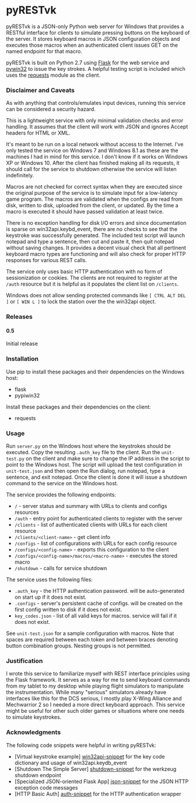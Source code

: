 # pyRESTvk

pyRESTvk is a JSON-only Python web server for Windows that provides a RESTful interface for clients to simulate pressing buttons on the keyboard of the server. It stores keyboard macros in JSON configuration objects and executes those macros when an authenticated client issues GET on the named endpoint for that macro.

pyRESTvk is built on Python 2.7 using [Flask] for the web service and [pywin32] to issue the key strokes. A helpful testing script is included which uses the [requests] module as the client.

### Disclaimer and Caveats

As with anything that controls/emulates input devices, running this service can be considered a security hazard. 

This is a lightweight service with only minimal validation checks and error handling. It assumes that the client will work with JSON and ignores Accept headers for HTML or XML. 

It's meant to be run on a local network without access to the Internet. I've only tested the service on Windows 7 and Windows 8.1 as these are the machines I had in mind for this service. I don't know if it works on Windows XP or Windows 10. After the client has finished making all its requests, it should call for the service to shutdown otherwise the service will listen indefinitely.

Macros are not checked for correct syntax when they are executed since the original purpose of the service is to simulate input for a low-latency game program. The macros are validated when the configs are read from disk, written to disk, uploaded from the client, or updated. By the time a macro is executed it should have passed validation at least twice.

There is no exception handling for disk I/O errors and since documentation is sparse on win32api.keybd_event, there are no checks to see that the keystroke was successfully generated. The included test script will launch notepad and type a sentence, then cut and paste it, then quit notepad without saving changes. It provides a decent visual check that all pertinent keyboard macro types are functioning and will also check for proper HTTP responses for various REST calls.

The service only uses basic HTTP authentication with no form of sessionization or cookies. The clients are not required to register at the `/auth` resource but it is helpful as it populates the client list on `/clients`.

Windows does not allow sending protected commands like `[ CTRL ALT DEL ]` or `[ WIN L ]` to lock the station over the the win32api object.

### Releases
#### 0.5
Initial release

### Installation

Use pip to install these packages and their dependencies on the Windows host:

* flask
* pypiwin32

Install these packages and their dependencies on the client:

* requests

### Usage

Run `server.py` on the Windows host where the keystrokes should be executed. Copy the resulting `.auth_key` file to the client. Run the `unit-test.py` on the client and make sure to change the IP address in the script to point to the Windows host. The script will upload the test configuration in `unit-test.json` and then open the Run dialog, run notepad, type a sentence, and exit notepad. Once the client is done it will issue a shutdown command to the service on the Windows host.

The service provides the following endpoints:

* `/` - server status and summary with URLs to clients and configs resources
* `/auth` - entry point for authenticated clients to register with the server
* `/clients` - list of authenticated clients with URLs for each client resource
* `/clients/<client-name>` - get client info
* `/configs` - list of configurations with URLs for each config resource
* `/configs/<config-name>` - exports this configuration to the client
* `/configs/<config-name>/macros/<macro-name>` - executes the stored macro
* `/shutdown` - calls for service shutdown

The service uses the following files:

* `.auth_key` - the HTTP authentication password. will be auto-generated on start up if it does not exist.
* `.configs` - server's persistent cache of configs. will be created on the first config written to disk if it does not exist.
* `key_codes.json` - list of all valid keys for macros. service will fail if it does not exist.

See `unit-test.json` for a sample configuration with macros. Note that spaces are required between each token and between braces denoting button combination groups. Nesting groups is not permitted.

### Justification

I wrote this service to familiarize myself with REST interface principles using the Flask framework. It serves as a way for me to send keyboard commands from my tablet to my desktop while playing flight simulators to manipulate the instrumentation. While many "serious" simulators already have interfaces like this for the DCS serious, I mostly play X-Wing Alliance and Mechwarrior 2 so I needed a more direct keyboard approach. This service might be useful for other such older games or situations where one needs to simulate keystrokes.

### Acknowledgments

The following code snippets were helpful in writing pyRESTvk:

* [Virtual keystroke example] [win32api-snippet] for the key code dictionary and usage of win32api.keydb_event
* [Shutdown The Simple Server] [shutdown-snippet] for the werkzeug shutdown endpoint
* [Specialized JSON-oriented Flask App] [json-snippet] for the JSON HTTP exception code messages
* [HTTP Basic Auth] [auth-snippet] for the HTTP authentication wrapper



[Flask]: <http://flask.pocoo.org/>
[pywin32]: <http://sourceforge.net/projects/pywin32/files/>
[requests]: <http://www.python-requests.org/>
[win32api-snippet]: <https://gist.github.com/chriskiehl/2906125>
[shutdown-snippet]: <http://flask.pocoo.org/snippets/67/>
[json-snippet]: <http://flask.pocoo.org/snippets/83/>
[auth-snippet]: <http://flask.pocoo.org/snippets/8/>
